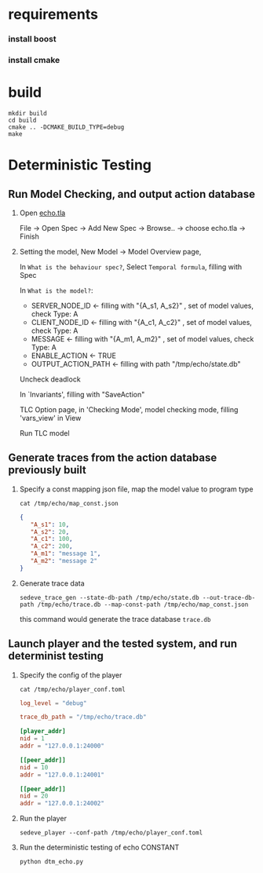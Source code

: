 # requirements

### install boost
### install cmake


# build

```
mkdir build
cd build
cmake .. -DCMAKE_BUILD_TYPE=debug
make
```

# Deterministic Testing


## Run Model Checking, and output action database
    
1. Open [echo.tla](spec/echo.tla)
    
    File -> Open Spec -> Add New Spec -> Browse.. -> choose echo.tla -> Finish

2. Setting the model, New Model ->
    Model Overview page,

    In `What is the behaviour spec?`, Select `Temporal formula`, filling with Spec
    
    In `What is the model?`:

    - SERVER_NODE_ID <- filling with "{A_s1, A_s2}" , set of model values, check Type: A
    - CLIENT_NODE_ID <- filling with "{A_c1, A_c2}" , set of model values, check Type: A
    - MESSAGE <- filling with "{A_m1, A_m2}" , set of model values, check Type: A
    - ENABLE_ACTION <- TRUE
    - OUTPUT_ACTION_PATH <- filling with path "/tmp/echo/state.db"

    Uncheck deadlock

    In `Invariants', filling with "SaveAction"

    TLC Option page, in 'Checking Mode', model checking mode, filling 'vars_view' in View

    Run TLC model

## Generate traces from the action database previously built
    
1. Specify a const mapping json file, map the model value to program type
    
    ```shell
    cat /tmp/echo/map_const.json
   ```
  
   ```json
   {
      "A_s1": 10,
      "A_s2": 20,
      "A_c1": 100,
      "A_c2": 200,
      "A_m1": "message 1",
      "A_m2": "message 2"
   }
    ```

2. Generate trace data

    ```shell
    sedeve_trace_gen --state-db-path /tmp/echo/state.db --out-trace-db-path /tmp/echo/trace.db --map-const-path /tmp/echo/map_const.json
    ```   
       
   this command would generate the trace database `trace.db`
   

## Launch player and the tested system, and run determinist testing

1. Specify the config of the player
    ```shell
    cat /tmp/echo/player_conf.toml
    ```

    ```toml
   log_level = "debug"
   
   trace_db_path = "/tmp/echo/trace.db"
   
   [player_addr]
   nid = 1
   addr = "127.0.0.1:24000"
   
   [[peer_addr]]
   nid = 10
   addr = "127.0.0.1:24001"
   
   [[peer_addr]]
   nid = 20
   addr = "127.0.0.1:24002"
   ```

2. Run the player
   ```shell
   sedeve_player --conf-path /tmp/echo/player_conf.toml
   ```

3. Run the deterministic testing of echo
   CONSTANT
   ```shell
   python dtm_echo.py
   ```
